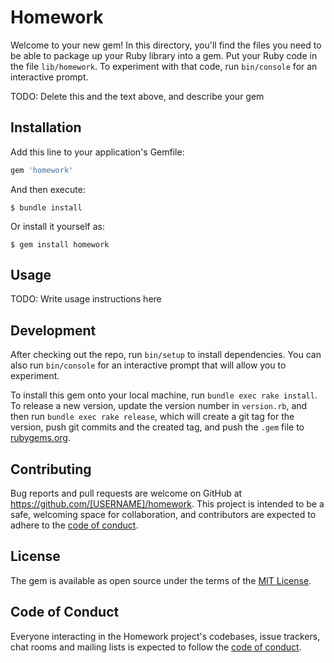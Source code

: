# Homework

Welcome to your new gem! In this directory, you'll find the files you need to be able to package up your Ruby library into a gem. Put your Ruby code in the file `lib/homework`. To experiment with that code, run `bin/console` for an interactive prompt.

TODO: Delete this and the text above, and describe your gem

## Installation

Add this line to your application's Gemfile:

```ruby
gem 'homework'
```

And then execute:

    $ bundle install

Or install it yourself as:

    $ gem install homework

## Usage

TODO: Write usage instructions here

## Development

After checking out the repo, run `bin/setup` to install dependencies. You can also run `bin/console` for an interactive prompt that will allow you to experiment.

To install this gem onto your local machine, run `bundle exec rake install`. To release a new version, update the version number in `version.rb`, and then run `bundle exec rake release`, which will create a git tag for the version, push git commits and the created tag, and push the `.gem` file to [rubygems.org](https://rubygems.org).

## Contributing

Bug reports and pull requests are welcome on GitHub at https://github.com/[USERNAME]/homework. This project is intended to be a safe, welcoming space for collaboration, and contributors are expected to adhere to the [code of conduct](https://github.com/[USERNAME]/homework/blob/master/CODE_OF_CONDUCT.md).

## License

The gem is available as open source under the terms of the [MIT License](https://opensource.org/licenses/MIT).

## Code of Conduct

Everyone interacting in the Homework project's codebases, issue trackers, chat rooms and mailing lists is expected to follow the [code of conduct](https://github.com/[USERNAME]/homework/blob/master/CODE_OF_CONDUCT.md).
